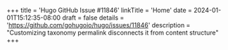 +++
title = 'Hugo GitHub Issue #11846'
linkTitle = 'Home'
date = 2024-01-01T15:12:35-08:00
draft = false
details = 'https://github.com/gohugoio/hugo/issues/11846'
description = "Customizing taxonomy permalink disconnects it from content structure"
+++
